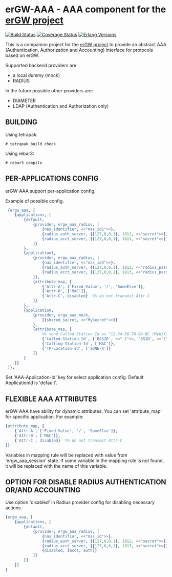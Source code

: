erGW-AAA - AAA component for the [erGW project][1]
==================================================
[![Build Status][travis badge]][travis]
[![Coverage Status][coveralls badge]][coveralls]
[![Erlang Versions][erlang version badge]][travis]

This is a companion project for the [erGW project][1] to provide an abstract AAA (Authentication, Authorization and Accounting) interface for protocols based on erGW.

Supported backend providers are:

* a local dummy (mock)
* RADIUS

In the future possible other providers are:

* DIAMETER
* LDAP (Authentication and Authorization only)

BUILDING
--------

Using tetrapak:

    # tetrapak build check

Using rebar3:

    # rebar3 compile

PER-APPLICATIONS CONFIG
-----------------------

erGW-AAA support per-application config.

Example of possible config.

```erlang
 {ergw_aaa, [
    {applications, [
        {default,
            {provider, ergw_aaa_radius, [
                {nas_identifier, <<"nas_id1">>},
                {radius_auth_server, {{127,0,0,1}, 1812, <<"secret">>}},
                {radius_acct_server, {{127,0,0,1}, 1813, <<"secret">>}}
            ]}
        },
        {application1,
            {provider, ergw_aaa_radius, [
                {nas_identifier, <<"nas_id3">>},
                {radius_auth_server, {{127,0,0,1}, 1812, <<"radius_password">>}},
                {radius_acct_server, {{127,0,0,1}, 1813, <<"radius_password">>}}
            ]},
            {attribute_map, [
                {'Attr-A', ['Fixed-Value', '/', 'SomeElse']},
                {'Attr-B', ['MAC']},
                {'Attr-C', disabled}  %% do not transmit Attr-C
            ]}
        },
        {application,
            {provider, ergw_aaa_mock,
                [{shared_secret, <<"MySecret">>}]
            },
            {attribute_map, [
                %% send Called-Station-Id as "12-34-56-78-9A-BC (MyWifi)"
                {'Called-Station-Id', ['BSSID', <<" (">>, 'SSID', <<")">>]},
                {'Calling-Station-Id', ['MAC']},
                {'TP-Location-Id', ['ZONE-X']}
            ]}
        }
    ]}
 ]},

```

Set 'AAA-Application-Id' key for select application config.
Default ApplicationId is 'default'.

FLEXIBLE AAA ATTRIBUTES
-----------------------

erGW-AAA have ability for dynamic attributes. You can set 'attribute\_map' for
specific application. For example:

```erlang
{attribute_map, [
    {'Attr-A', ['Fixed-Value', '/', 'SomeElse']},
    {'Attr-B', ['MAC']},
    {'Attr-C', disabled}  %% do not transmit Attr-C
]}
```

Variables in mapping rule will be replaced with value from 'ergw\_aaa\_session'
state.  If some variable in the mapping rule is not found, it will be replaced
with the name of this variable.

OPTION FOR DISABLE RADIUS AUTHENTICATION OR/AND ACCOUNTING
----------------------------------------------------------

Use option 'disabled' in Radius provider config for disabling necessary actions.

```erlang
{ergw_aaa, [
    {applications, [
        {default,
            {provider, ergw_aaa_radius, [
                {nas_identifier, <<"nas_id">>},
                {radius_auth_server, {{127,0,0,1}, 1812, <<"secret">>}},
                {radius_acct_server, {{127,0,0,1}, 1813, <<"secret">>}},
                {disabled, [acct, auth]}
            ]}
        }]
    }]
}

```

[1]: https://github.com/travelping/ergw

<!-- Badges -->
[travis]: https://travis-ci.org/travelping/ergw_aaa
[travis badge]: https://img.shields.io/travis/travelping/ergw_aaa/master.svg?style=flat-square
[coveralls]: https://coveralls.io/github/travelping/ergw_aaa
[coveralls badge]: https://img.shields.io/coveralls/travelping/ergw_aaa/master.svg?style=flat-square
[erlang version badge]: https://img.shields.io/badge/erlang-R19.1%20to%2020.0-blue.svg?style=flat-square
